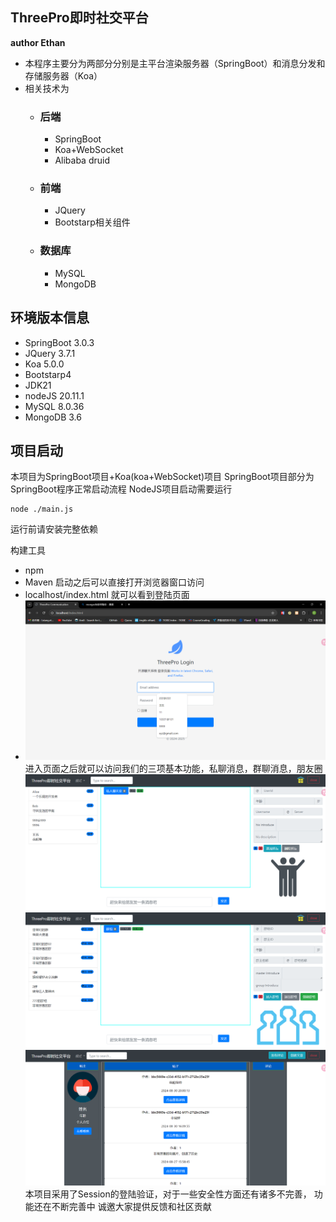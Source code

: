 ## ThreePro即时社交平台
**author Ethan**
- 本程序主要分为两部分分别是主平台渲染服务器（SpringBoot）和消息分发和存储服务器（Koa）
- 相关技术为
  - ### 后端 
    - SpringBoot
    - Koa+WebSocket
    - Alibaba druid
  - ### 前端
    - JQuery
    - Bootstarp相关组件
  - ### 数据库
    - MySQL
    - MongoDB
## 环境版本信息
- SpringBoot 3.0.3
- JQuery 3.7.1
- Koa 5.0.0
- Bootstarp4
- JDK21
- nodeJS 20.11.1
- MySQL 8.0.36
- MongoDB 3.6

## 项目启动
本项目为SpringBoot项目+Koa(koa+WebSocket)项目
SpringBoot项目部分为SpringBoot程序正常启动流程
NodeJS项目启动需要运行
```console
node ./main.js
```
运行前请安装完整依赖

构建工具
- npm
- Maven
启动之后可以直接打开浏览器窗口访问
- localhost/index.html
就可以看到登陆页面
- ![img.png](img/img.png)
进入页面之后就可以访问我们的三项基本功能，私聊消息，群聊消息，朋友圈
![img_1.png](img/img_1.png)
![img_2.png](img/img_2.png)
![img_3.png](img/img_3.png)
本项目采用了Session的登陆验证，对于一些安全性方面还有诸多不完善， 功能还在不断完善中
诚邀大家提供反馈和社区贡献

